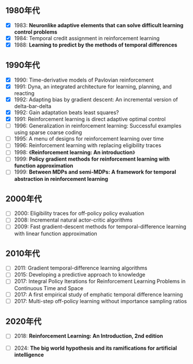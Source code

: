 ## 1980年代
- [x] 1983: **Neuronlike adaptive elements that can solve difficult learning control problems**
- [x] 1984: Temporal credit assignment in reinforcement learning
- [x] 1988: **Learning to predict by the methods of temporal differences**

## 1990年代
- [x] 1990: Time-derivative models of Pavlovian reinforcement
- [x] 1991: Dyna, an integrated architecture for learning, planning, and reacting
- [x] 1992: Adapting bias by gradient descent: An incremental version of delta-bar-delta
- [x] 1992: Gain adaptation beats least squares?
- [x] 1991: Reinforcement learning is direct adaptive optimal control
- [ ] 1996: Generalization in reinforcement learning: Successful examples using sparse coarse coding
- [ ] 1995: A menu of designs for reinforcement learning over time
- [ ] 1996: Reinforcement learning with replacing eligibility traces
- [ ] 1998: 《**Reinforcement learning: An introduction**》
- [ ] 1999: **Policy gradient methods for reinforcement learning with function approximation**
- [ ] 1999: **Between MDPs and semi-MDPs: A framework for temporal abstraction in reinforcement learning**

## 2000年代
- [ ] 2000: Eligibility traces for off-policy policy evaluation
- [ ] 2008: Incremental natural actor-critic algorithms
- [ ] 2009: Fast gradient-descent methods for temporal-difference learning with linear function approximation

## 2010年代
- [ ] 2011: Gradient temporal-difference learning algorithms
- [ ] 2015: Developing a predictive approach to knowledge
- [ ] 2017: Integral Policy Iterations for Reinforcement Learning Problems in Continuous Time and Space
- [ ] 2017: A first empirical study of emphatic temporal difference learning
- [ ] 2017: Multi-step off-policy learning without importance sampling ratios

## 2020年代
- [ ] 2018: **Reinforcement Learning: An Introduction, 2nd edition**
- [ ] 2024: **The big world hypothesis and its ramifications for artificial intelligence**

